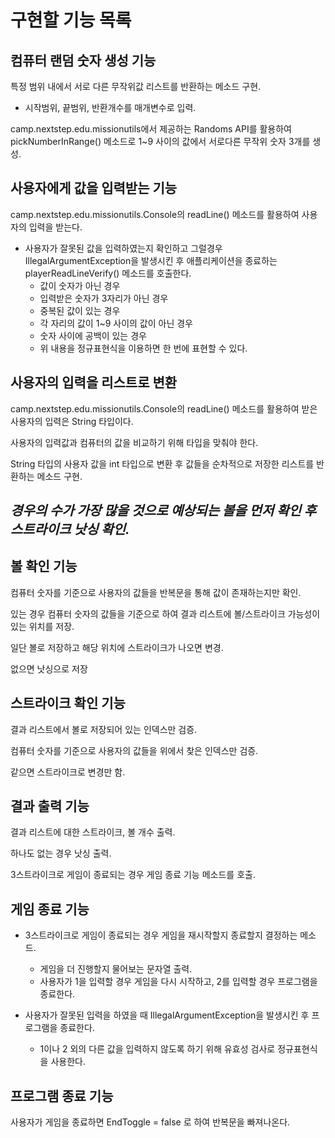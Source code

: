 # 구현할 기능 목록

## 컴퓨터 랜덤 숫자 생성 기능

특정 범위 내에서 서로 다른 무작위값 리스트를 반환하는 메소드 구현.

+ 시작범위, 끝범위, 반환개수를 매개변수로 입력.

camp.nextstep.edu.missionutils에서 제공하는 Randoms API를 활용하여 pickNumberInRange() 메소드로 1~9 사이의 값에서 서로다른 무작위 숫자 3개를 생성.

## 사용자에게 값을 입력받는 기능

camp.nextstep.edu.missionutils.Console의 readLine() 메소드를 활용하여 사용자의 입력을 받는다.

+ 사용자가 잘못된 값을 입력하였는지 확인하고 그럴경우 IllegalArgumentException을 발생시킨 후 애플리케이션을 종료하는 playerReadLineVerify() 메소드를 호출한다.
    + 값이 숫자가 아닌 경우
    + 입력받은 숫자가 3자리가 아닌 경우
    + 중복된 값이 있는 경우
    + 각 자리의 값이 1~9 사이의 값이 아닌 경우
    + 숫자 사이에 공백이 있는 경우
    + 위 내용을 정규표현식을 이용하면 한 번에 표현할 수 있다.

## 사용자의 입력을 리스트로 변환

camp.nextstep.edu.missionutils.Console의 readLine() 메소드를 활용하여 받은 사용자의 입력은 String 타입이다.

사용자의 입력값과 컴퓨터의 값을 비교하기 위해 타입을 맞춰야 한다.

String 타입의 사용자 값을 int 타입으로 변환 후 값들을 순차적으로 저장한 리스트를 반환하는 메소드 구현.

## ***경우의 수가 가장 많을 것으로 예상되는 볼을 먼저 확인 후 스트라이크 낫싱 확인.***

## 볼 확인 기능

컴퓨터 숫자를 기준으로 사용자의 값들을 반복문을 통해 값이 존재하는지만 확인.

있는 경우 컴퓨터 숫자의 값들을 기준으로 하여 결과 리스트에 볼/스트라이크 가능성이 있는 위치를 저장.

일단 볼로 저장하고 해당 위치에 스트라이크가 나오면 변경.

없으면 낫싱으로 저장

## 스트라이크 확인 기능

결과 리스트에서 볼로 저장되어 있는 인덱스만 검증.

컴퓨터 숫자를 기준으로 사용자의 값들을 위에서 찾은 인덱스만 검증.

같으면 스트라이크로 변경만 함.

## 결과 출력 기능

결과 리스트에 대한 스트라이크, 볼 개수 출력.

하나도 없는 경우 낫싱 출력.

3스트라이크로 게임이 종료되는 경우 게임 종료 기능 메소드를 호출.

## 게임 종료 기능

+ 3스트라이크로 게임이 종료되는 경우 게임을 재시작할지 종료할지 결정하는 메소드.
    + 게임을 더 진행할지 물어보는 문자열 출력.
    + 사용자가 1을 입력할 경우 게임을 다시 시작하고, 2를 입력할 경우 프로그램을 종료한다.

+ 사용자가 잘못된 입력을 하였을 때 IllegalArgumentException을 발생시킨 후 프로그램을 종료한다.
    + 1이나 2 외의 다른 값을 입력하지 않도록 하기 위해 유효성 검사로 정규표현식을 사용한다.

## 프로그램 종료 기능

사용자가 게임을 종료하면 EndToggle = false 로 하여 반복문을 빠져나온다.
